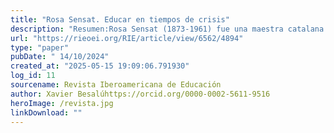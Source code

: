 ```yaml
---
title: "Rosa Sensat. Educar en tiempos de crisis"
description: "Resumen:Rosa Sensat (1873-1961) fue una maestra catalana que vivió en un periodo histórico especialmente convulso. Su pensamiento y su obra son de una sorprendente actualidad. Su apuesta por basar su ejercicio profesional en fundamentos sólidos; una innovación educativa permanente que no reniega de la tradición; su eclecticismo metodológico; la decisión de formarse a lo largo de toda su vida; la introducción de la perspectiva de género en el currículum escolar… Todos son elementos sumamente presentes en el debate educativo actual. El artículo comienza con un breve apunte biográfico que da paso a un apartado dedicado a l’Escola de Bosc, la obra de su vida, donde sistematizó toda su pedagogía. En cuanto a su ideario pedagógico, se destaca su adscripción al movimiento de la Escuela Nueva y los dos pedagogos que más influyeron sobre ella: Ovide Decroly y John Dewey y se pone de relieve su empeño por la educación científica de las mujeres y por la enseñanza doméstica."
url: "https://rieoei.org/RIE/article/view/6562/4894"
type: "paper"
pubDate: " 14/10/2024"
created_at: "2025-05-15 19:09:06.791930"
log_id: 11
sourcename: Revista Iberoamericana de Educación
author: Xavier Besalúhttps://orcid.org/0000-0002-5611-9516
heroImage: /revista.jpg
linkDownload: ""
---
```



